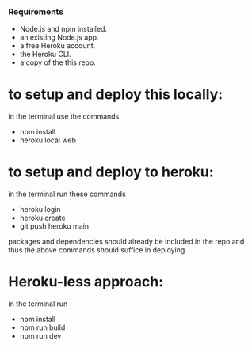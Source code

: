 ### Requirements
- Node.js and npm installed.
- an existing Node.js app.
- a free Heroku account.
- the Heroku CLI.
- a copy of the this repo.

# to setup and deploy this locally:
in the terminal use the commands 
- npm install
- heroku local web

# to setup and deploy to heroku:
in the terminal run these commands
- heroku login
- heroku create
- git push heroku main

packages and dependencies should already be included in the repo and thus the above commands should suffice in deploying

# Heroku-less approach:
in the terminal run
- npm install
- npm run build 
- npm run dev
